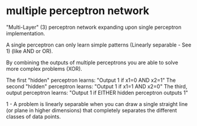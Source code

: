 # multiple perceptron network
"Multi-Layer" (3) perceptron network expanding upon single perceptron implementation.


A single perceptron can only learn simple patterns (Linearly separable - See 1) (like AND or OR).

By combining the outputs of multiple perceptrons you are able to solve more complex problems (XOR).

The first "hidden" perceptron learns: "Output 1 if x1=0 AND x2=1"
The second "hidden" perceptron learns: "Output 1 if x1=1 AND x2=0"
The third, output perceptron learns: "Output 1 if EITHER hidden perceptron outputs 1"










1 - A problem is linearly separable when you can draw a single straight line (or plane in higher dimensions) that completely separates the different classes of data points.
